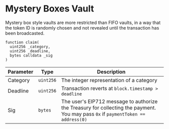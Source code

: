 # Mystery Boxes Vault

Mystery box style vaults are more restricted than FIFO vaults, in a way that the token ID is randomly chosen and not revealed until the transaction has been broadcasted.

```solidity
function claim(
  uint256 _category,
  uint256 _deadline,
  bytes calldata _sig
)
```

| Parameter | Type | Description |
| --- | --- | --- |
| Category | `uint256` | The integer representation of a category |
| Deadline | `uint256` | Transaction reverts at `block.timestamp > deadline` |
| Sig | `bytes` | The user's EIP712 message to authorize the Treasury for collecting the payment. You may pass `0x` if `paymentToken == address(0)` |